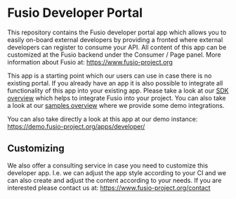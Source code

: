 
# Fusio Developer Portal

This repository contains the Fusio developer portal app which allows you to easily on-board
external developers by providing a fronted where external developers can register to consume
your API. All content of this app can be customized at the Fusio backend under the Consumer / Page
panel. More information about Fusio at:
https://www.fusio-project.org

This app is a starting point which our users can use in case there is no existing portal.
If you already have an app it is also possible to integrate all functionality of this app
into your existing app. Please take a look at our [SDK overview](https://www.fusio-project.org/sdk)
which helps to integrate Fusio into your project. You can also take a look at our
[samples overview](https://www.fusio-project.org/samples) where we provide some demo
integrations.

You can also take directly a look at this app at our demo instance:  
https://demo.fusio-project.org/apps/developer/

## Customizing

We also offer a consulting service in case you need to customize this developer app. I.e. we can
adjust the app style according to your CI and we can also create and adjust the content according
to your needs. If you are interested please contact us at:
https://www.fusio-project.org/contact
